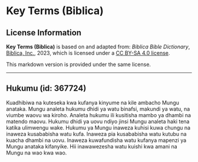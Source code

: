 # Key Terms (Biblica)

## License Information

**Key Terms (Biblica)** is based on and adapted from: _Biblica Bible Dictionary_, [Biblica, Inc.](https://www.biblica.com/), 2023, which is licensed under a [CC BY-SA 4.0 license](https://creativecommons.org/licenses/by-sa/4.0/legalcode.en).

This markdown version is provided under the same license.



--------------------------------

## Hukumu (id: 367724)

Kuadhibiwa na kuteseka kwa kufanya kinyume na kile ambacho Mungu anataka. Mungu analeta hukumu dhidi ya watu binafsi, makundi ya watu, na viumbe waovu wa kiroho. Analeta hukumu ili kusitisha mambo ya dhambi na matendo maovu. Hukumu dhidi ya uovu ndiyo jinsi Mungu analeta haki tena katika ulimwengu wake. Hukumu ya Mungu inaweza kuhisi kuwa chungu na inaweza kusababisha watu kufa. Inaweza pia kusababisha watu kutubu na kuacha dhambi na uovu. Inaweza kuwafundisha watu kufanya mapenzi ya Mungu anataka kifanyike. Hii inawawezesha watu kuishi kwa amani na Mungu na wao kwa wao.



